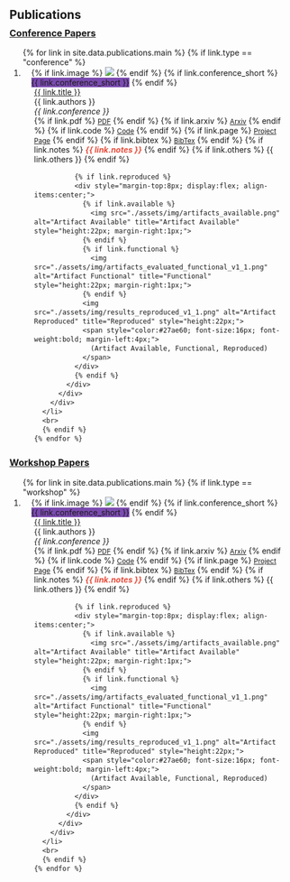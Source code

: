 <h2 id="publications" style="margin: 2px 0px -15px;">Publications</h2>

<!-- Conference Papers -->
<h3 style="margin-top: 25px; text-decoration: underline;">Conference Papers</h3>
<div class="publications">
  <ol class="bibliography">
    {% for link in site.data.publications.main %}
      {% if link.type == "conference" %}
      <li>
        <div class="pub-row">
          <div class="col-sm-3 abbr" style="position: relative;padding-right: 15px;padding-left: 15px;">
            {% if link.image %}
              <img src="{{ link.image }}" class="teaser img-fluid z-depth-1" style="width=100;height=40%">
            {% endif %}
            {% if link.conference_short %}
              <abbr class="badge" style="background-color: #7b4bb0">{{ link.conference_short }}</abbr>
            {% endif %}
          </div>
          <div class="col-sm-9" style="position: relative;padding-right: 10px;padding-left: 20px;">
            <div class="title"><a href="{{ link.pdf }}">{{ link.title }}</a></div>
            <div class="author">{{ link.authors }}</div>
            <div class="periodical"><em>{{ link.conference }}</em></div>
            <div class="links">
              {% if link.pdf %}
                <a href="{{ link.pdf }}" class="btn btn-sm z-depth-0" role="button" target="_blank" style="font-size:12px;">PDF</a>
              {% endif %}
              {% if link.arxiv %}
                <a href="{{ link.arxiv }}" class="btn btn-sm z-depth-0" role="button" target="_blank" style="font-size:12px;">Arxiv</a>
              {% endif %}
              {% if link.code %}
                <a href="{{ link.code }}" class="btn btn-sm z-depth-0" role="button" target="_blank" style="font-size:12px;">Code</a>
              {% endif %}
              {% if link.page %}
                <a href="{{ link.page }}" class="btn btn-sm z-depth-0" role="button" target="_blank" style="font-size:12px;">Project Page</a>
              {% endif %}
              {% if link.bibtex %}
                <a href="{{ link.bibtex }}" class="btn btn-sm z-depth-0" role="button" target="_blank" style="font-size:12px;">BibTex</a>
              {% endif %}
              {% if link.notes %}
                <strong> <i style="color:#e74d3c">{{ link.notes }}</i></strong>
              {% endif %}
              {% if link.others %}
                {{ link.others }}
              {% endif %}

              {% if link.reproduced %}
              <div style="margin-top:8px; display:flex; align-items:center;">
                {% if link.available %}
                  <img src="./assets/img/artifacts_available.png" alt="Artifact Available" title="Artifact Available" style="height:22px; margin-right:1px;">
                {% endif %}
                {% if link.functional %}
                  <img src="./assets/img/artifacts_evaluated_functional_v1_1.png" alt="Artifact Functional" title="Functional" style="height:22px; margin-right:1px;">
                {% endif %}
                <img src="./assets/img/results_reproduced_v1_1.png" alt="Artifact Reproduced" title="Reproduced" style="height:22px;">
                <span style="color:#27ae60; font-size:16px; font-weight:bold; margin-left:4px;">
                  (Artifact Available, Functional, Reproduced)
                </span>
              </div>
              {% endif %}
            </div>
          </div>
        </div>
      </li>
      <br>
      {% endif %}
    {% endfor %}
  </ol>
</div>

<!-- Workshop Papers -->
<h3 style="margin-top: 25px; text-decoration: underline;">Workshop Papers</h3>
<div class="publications">
  <ol class="bibliography">
    {% for link in site.data.publications.main %}
      {% if link.type == "workshop" %}
      <li>
        <div class="pub-row">
          <div class="col-sm-3 abbr" style="position: relative;padding-right: 15px;padding-left: 15px;">
            {% if link.image %}
              <img src="{{ link.image }}" class="teaser img-fluid z-depth-1" style="width=100;height=40%">
            {% endif %}
            {% if link.conference_short %}
              <abbr class="badge" style="background-color: #7b4bb0">{{ link.conference_short }}</abbr>
            {% endif %}
          </div>
          <div class="col-sm-9" style="position: relative;padding-right: 10px;padding-left: 20px;">
            <div class="title"><a href="{{ link.pdf }}">{{ link.title }}</a></div>
            <div class="author">{{ link.authors }}</div>
            <div class="periodical"><em>{{ link.conference }}</em></div>
            <div class="links">
              {% if link.pdf %}
                <a href="{{ link.pdf }}" class="btn btn-sm z-depth-0" role="button" target="_blank" style="font-size:12px;">PDF</a>
              {% endif %}
              {% if link.arxiv %}
                <a href="{{ link.arxiv }}" class="btn btn-sm z-depth-0" role="button" target="_blank" style="font-size:12px;">Arxiv</a>
              {% endif %}
              {% if link.code %}
                <a href="{{ link.code }}" class="btn btn-sm z-depth-0" role="button" target="_blank" style="font-size:12px;">Code</a>
              {% endif %}
              {% if link.page %}
                <a href="{{ link.page }}" class="btn btn-sm z-depth-0" role="button" target="_blank" style="font-size:12px;">Project Page</a>
              {% endif %}
              {% if link.bibtex %}
                <a href="{{ link.bibtex }}" class="btn btn-sm z-depth-0" role="button" target="_blank" style="font-size:12px;">BibTex</a>
              {% endif %}
              {% if link.notes %}
                <strong> <i style="color:#e74d3c">{{ link.notes }}</i></strong>
              {% endif %}
              {% if link.others %}
                {{ link.others }}
              {% endif %}

              {% if link.reproduced %}
              <div style="margin-top:8px; display:flex; align-items:center;">
                {% if link.available %}
                  <img src="./assets/img/artifacts_available.png" alt="Artifact Available" title="Artifact Available" style="height:22px; margin-right:1px;">
                {% endif %}
                {% if link.functional %}
                  <img src="./assets/img/artifacts_evaluated_functional_v1_1.png" alt="Artifact Functional" title="Functional" style="height:22px; margin-right:1px;">
                {% endif %}
                <img src="./assets/img/results_reproduced_v1_1.png" alt="Artifact Reproduced" title="Reproduced" style="height:22px;">
                <span style="color:#27ae60; font-size:16px; font-weight:bold; margin-left:4px;">
                  (Artifact Available, Functional, Reproduced)
                </span>
              </div>
              {% endif %}
            </div>
          </div>
        </div>
      </li>
      <br>
      {% endif %}
    {% endfor %}
  </ol>
</div>

